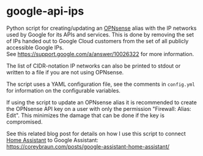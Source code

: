 # google-api-ips
Python script for creating/updating an [OPNsense](https://opnsense.org/) alias with the IP networks used by Google for its APIs and services.
This is done by removing the set of IPs handed out to Google Cloud customers from the set of all publicly accessible Google IPs.<br>
See https://support.google.com/a/answer/10026322 for more information.

The list of CIDR-notation IP networks can also be printed to stdout or written to a file if you are not using OPNsense.

The script uses a YAML configuration file, see the comments in `config.yml` for information on the configurable variables.

If using the script to update an OPNsense alias it is recommended to create the OPNsense API key on a user with only the permission "Firewall: Alias: Edit". This minimizes the damage that can be done if the key is compromised.

See this related blog post for details on how I use this script to connect [Home Assistant](https://www.home-assistant.io/) to Google Assistant:<br>
https://coreybraun.com/posts/google-assistant-home-assistant/
